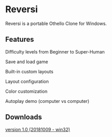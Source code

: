 # Reversi
Reversi is a portable Othello Clone for Windows. 

## Features
Difficulty levels from Beginner to Super-Human

Save and load game

Built-in custom layouts

Layout configuration

Color customization

Autoplay demo (computer vs computer)


## Downloads
[version 1.0 (20181009 - win32)](https://sourceforge.net/projects/reversi-for-windows/files/Reversi_1.0/Reversi_1.0_bin.zip/download)
